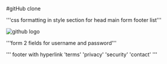 #gitHub clone

'''css formatting in style section for head main form footer list'''

![github logo](https://pngimg.com/uploads/github/github_PNG40.png)

'''form 2 fields for username and password'''

'''
footer with hyperlink 'terms' 'privacy' 'security' 'contact'
'''
